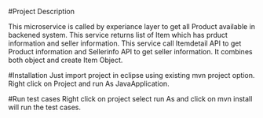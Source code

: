 #Project Description

This microservice is called by experiance layer to get all Product available in backened system.
This service returns list of Item which has prduct information and seller information.
This service call Itemdetail API to get Product information and Sellerinfo API to get seller information. It combines both object and create Item Object.

#Installation 
Just import project in eclipse using existing mvn project option.
Right click on Project and run As JavaApplication.

#Run test cases
Right click on project select run As and click on mvn install will run the test cases.